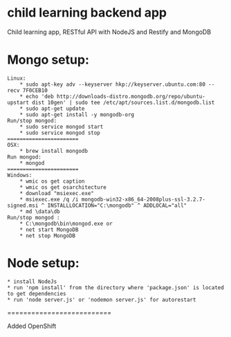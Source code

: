child learning backend app
===========================

Child learning app, RESTful API with NodeJS and Restify and MongoDB

Mongo setup:
===========================
	Linux:
		* sudo apt-key adv --keyserver hkp://keyserver.ubuntu.com:80 --recv 7F0CEB10
		* echo 'deb http://downloads-distro.mongodb.org/repo/ubuntu-upstart dist 10gen' | sudo tee /etc/apt/sources.list.d/mongodb.list
		* sudo apt-get update
		* sudo apt-get install -y mongodb-org
	Run/stop mongod:
		* sudo service mongod start
		* sudo service mongod stop
	=======================
	OSX:
		* brew install mongodb
	Run mongod:
		* mongod
	=======================
	Windows:
		* wmic os get caption
		* wmic os get osarchitecture
		* download "msiexec.exe" 
		* msiexec.exe /q /i mongodb-win32-x86_64-2008plus-ssl-3.2.7-signed.msi ^ INSTALLLOCATION="C:\mongodb" ^ ADDLOCAL="all"
        * md \data\db
    Run/stop mongod :
    	* C:\mongodb\bin\mongod.exe or
    	* net start MongoDB
    	* net stop MongoDB


Node setup:
==========================
	* install NodeJs
	* run 'npm install' from the directory where 'package.json' is located to get dependencies
	* run 'node server.js' or 'nodemon server.js' for autorestart
==========================

Added OpenShift



